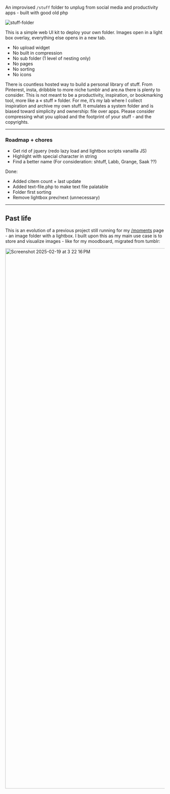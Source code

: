 An improvised `/stuff` folder to unplug from social media and productivity apps - built with good old php

![stuff-folder](https://github.com/user-attachments/assets/cd0a51d8-7646-48aa-92f7-958eb409a18b)


This is a simple web UI kit to deploy your own folder. Images open in a light box overlay, everything else opens in a new tab.

- No upload widget
- No built in compression
- No sub folder (1 level of nesting only)
- No pages
- No sorting
- No icons

There is countless hosted way to build a personal library of stuff. From Pinterest, insta, dribbble to more niche tumblr and are.na there is plenty to consider. This is not meant to be a productivity, inspiration, or bookmarking tool, more like a « stuff » folder. For me, it’s my lab where I collect inspiration and archive my own stuff. It emulates a system folder and is biased toward simplicity and ownership: file over apps. Please consider compressing what you upload and the footprint of your stuff - and the copyrights.

---

### Roadmap + chores

- Get rid of jquery (redo lazy load and lightbox scripts vanailla JS)
- Highlight with special character in string
- Find a better name (For consideration: shtuff, Labb, Grange, Saak ??)

Done:
- Added citem count + last update
- Added text-file.php to make text file palatable
- Folder first sorting
- Remove lightbox prev/next (unnecessary)

---

## Past life

This is an evolution of a previous project still running for my [/moments](https://slrncl.com/moments/) page - an image folder with a lightbox. I built upon this as my main use case is to store and visualize images - like for my moodboard, migrated from tumblr:

<img width="1705" alt="Screenshot 2025-02-19 at 3 22 16 PM" src="https://github.com/user-attachments/assets/b3a106e8-8875-4dca-a996-98bfdc2f1d69" />
